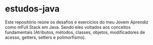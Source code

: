 # estudos-java
Este repositório reúne os desafios e exercícios do meu Jovem Aprendiz como mFull Stack em Java. Sendo eles voltados aos conceitos fundamentais (Atributos, métodos, classes, objetos, modificadores de acesso, getters, setters e polimorfismo).
